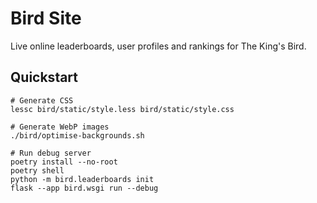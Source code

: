 # Bird Site

Live online leaderboards, user profiles and rankings for The King's Bird.

## Quickstart

```
# Generate CSS
lessc bird/static/style.less bird/static/style.css

# Generate WebP images
./bird/optimise-backgrounds.sh

# Run debug server
poetry install --no-root
poetry shell
python -m bird.leaderboards init
flask --app bird.wsgi run --debug
```
